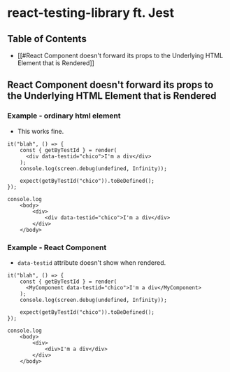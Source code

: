 
# react-testing-library ft. Jest

## Table of Contents
- [[#React Component doesn't forward its props to the Underlying HTML Element that is Rendered]]

## React Component doesn't forward its props to the Underlying HTML Element that is Rendered

### Example - ordinary html element
- This works fine.
```tsx
it("blah", () => {
    const { getByTestId } = render(
      <div data-testid="chico">I'm a div</div>
    );
	console.log(screen.debug(undefined, Infinity));

	expect(getByTestId("chico")).toBeDefined();
});
```

```
console.log
	<body>
		<div>
			<div data-testid="chico">I'm a div</div>
		</div>
	</body>
```

### Example - React Component
- `data-testid` attribute doesn't show when rendered.
```tsx
it("blah", () => {
    const { getByTestId } = render(
      <MyComponent data-testid="chico">I'm a div</MyComponent>
    );
	console.log(screen.debug(undefined, Infinity));

	expect(getByTestId("chico")).toBeDefined();
});
```

```
console.log
	<body>
		<div>
			<div>I'm a div</div>
		</div>
	</body>
```
